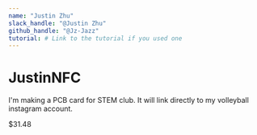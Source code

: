 ```yaml
---
name: "Justin Zhu"
slack_handle: "@Justin Zhu"
github_handle: "@Jz-Jazz"
tutorial: # Link to the tutorial if you used one
---
```


# JustinNFC

<!-- Describe your board in 2-3 sentences. What are you making? What will it do? -->
I'm making a PCB card for STEM club. It will link directly to my volleyball instagram account.
<!-- How much is it going to cost? -->
$31.48
<!-- Tell us a little bit about your design process. What were some challenges? What helped? ***Totally optional*** -->
